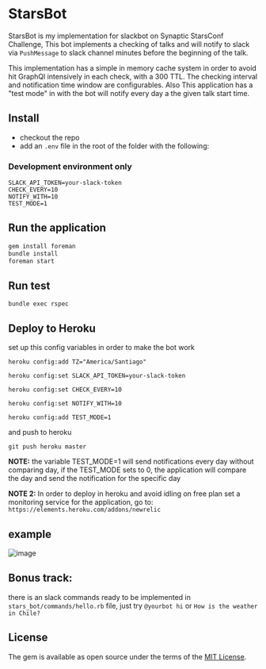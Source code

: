 # StarsBot

StarsBot is my implementation for slackbot on Synaptic StarsConf Challenge, 
This bot implements a checking of talks and will notify to slack via `PushMessage` to slack channel minutes before the beginning of the talk.

This implementation has a simple in memory cache system in order to avoid hit GraphQl intensively in each check, with a 300 TTL. The checking interval and notification time window are configurables. Also This application has a "test mode" in with the bot will notify every day a the given talk start time.

## Install

+ checkout the repo 
+ add an `.env` file in the root of the folder with the following:

### Development environment only

```
SLACK_API_TOKEN=your-slack-token
CHECK_EVERY=10
NOTIFY_WITH=10 
TEST_MODE=1
```

## Run the application

```ruby
gem install foreman
bundle install
foreman start
```

## Run test

`bundle exec rspec`

## Deploy to Heroku

set up this config variables in order to make the bot work

`heroku config:add TZ="America/Santiago"`

`heroku config:set SLACK_API_TOKEN=your-slack-token`

`heroku config:set CHECK_EVERY=10`

`heroku config:set NOTIFY_WITH=10`

`heroku config:add TEST_MODE=1` 

and push to heroku

`git push heroku master`

**NOTE:** the variable TEST_MODE=1 will send notifications every day without comparing day, if the TEST_MODE sets to 0, the application will compare the day and send the notification for the specific day

**NOTE 2:** In order to deploy in heroku and avoid idling on free plan set a monitoring service for the application, go to: `https://elements.heroku.com/addons/newrelic`


## example

![image](https://user-images.githubusercontent.com/11976/30684707-b78b0fc0-9e88-11e7-9612-5611c3090ed7.png)


## Bonus track:

there is an slack commands ready to be implemented in `stars_bot/commands/hello.rb` file, just try `@yourbot hi` or `How is the weather in Chile?`

## License

The gem is available as open source under the terms of the [MIT License](http://opensource.org/licenses/MIT).


